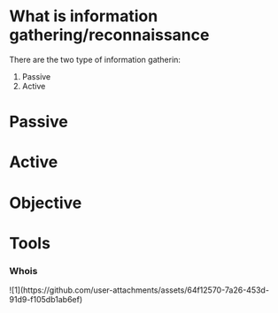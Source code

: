 <h1>What is information gathering/reconnaissance</h1>


There are the two type of information gatherin:<br>
1. Passive<br>
2. Active

<h1>Passive </h1>

<h1>Active</h1>

<h1>Objective</h1>

<h1>Tools</h1>
<h3>Whois</h3>
![1](https://github.com/user-attachments/assets/64f12570-7a26-453d-91d9-f105db1ab6ef)<br>


